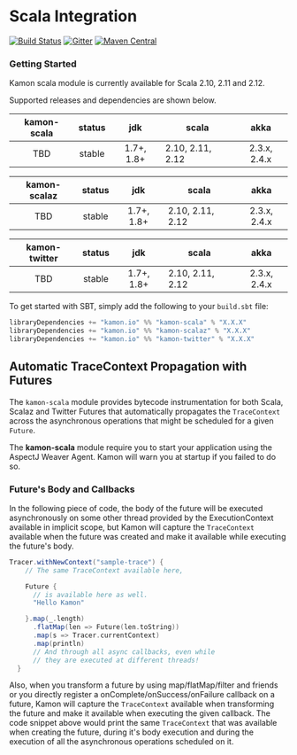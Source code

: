 # Scala Integration   

[![Build Status](https://travis-ci.org/kamon-io/kamon-scala.svg?branch=master)](https://travis-ci.org/kamon-io/kamon-scala)
[![Gitter](https://badges.gitter.im/Join%20Chat.svg)](https://gitter.im/kamon-io/Kamon?utm_source=badge&utm_medium=badge&utm_campaign=pr-badge&utm_content=badge)
[![Maven Central](https://maven-badges.herokuapp.com/maven-central/io.kamon/kamon-scala_2.11/badge.svg)](https://maven-badges.herokuapp.com/maven-central/io.kamon/kamon-scala_2.11)

### Getting Started

Kamon scala module is currently available for Scala 2.10, 2.11 and 2.12.

Supported releases and dependencies are shown below.

| kamon-scala  | status | jdk  | scala            | akka   |
|:------:|:------:|:----:|------------------|:------:|
|  TBD | stable | 1.7+, 1.8+ | 2.10, 2.11, 2.12  | 2.3.x, 2.4.x |

| kamon-scalaz  | status | jdk  | scala            | akka   |
|:------:|:------:|:----:|------------------|:------:|
|  TBD | stable | 1.7+, 1.8+ | 2.10, 2.11, 2.12  | 2.3.x, 2.4.x |

| kamon-twitter  | status | jdk  | scala            | akka   |
|:------:|:------:|:----:|------------------|:------:|
|  TBD | stable | 1.7+, 1.8+ | 2.10, 2.11, 2.12  | 2.3.x, 2.4.x |

To get started with SBT, simply add the following to your `build.sbt`
file:

```scala
libraryDependencies += "kamon.io" %% "kamon-scala" % "X.X.X"
libraryDependencies += "kamon.io" %% "kamon-scalaz" % "X.X.X"
libraryDependencies += "kamon.io" %% "kamon-twitter" % "X.X.X"
```


## Automatic TraceContext Propagation with Futures

The `kamon-scala` module provides bytecode instrumentation for both Scala, Scalaz and Twitter Futures that automatically
propagates the `TraceContext` across the asynchronous operations that might be scheduled for a given `Future`.

The <b>kamon-scala</b> module require you to start your application using the AspectJ Weaver Agent. Kamon will warn you
at startup if you failed to do so.


### Future's Body and Callbacks ###

In the following piece of code, the body of the future will be executed asynchronously on some other thread provided by
the ExecutionContext available in implicit scope, but Kamon will capture the `TraceContext` available when the future
was created and make it available while executing the future's body.

```scala
Tracer.withNewContext("sample-trace") {
    // The same TraceContext available here,

    Future {
      // is available here as well.
      "Hello Kamon"

    }.map(_.length)
      .flatMap(len => Future(len.toString))
      .map(s => Tracer.currentContext)
      .map(println)
      // And through all async callbacks, even while
      // they are executed at different threads!
  }

```

Also, when you transform a future by using map/flatMap/filter and friends or you directly register a
onComplete/onSuccess/onFailure callback on a future, Kamon will capture the `TraceContext` available when transforming
the future and make it available when executing the given callback. The code snippet above would print the same
`TraceContext` that was available when creating the future, during it's body execution and during the execution of all
the asynchronous operations scheduled on it.
